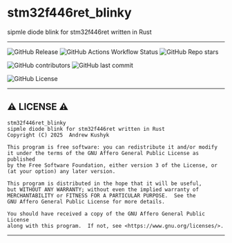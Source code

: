 # stm32f446ret_blinky
sipmle diode blink for stm32f446ret written in Rust

---

![GitHub Release](https://img.shields.io/github/v/release/git-user-cpp/stm32f446ret_blinky?style=flat-square&logo=github)
![GitHub Actions Workflow Status](https://img.shields.io/github/actions/workflow/status/git-user-cpp/stm32f446ret_blinky/rust.yml?style=flat-square&logo=github)
![GitHub Repo stars](https://img.shields.io/github/stars/git-user-cpp/stm32f446ret_blinky?style=flat-square&logo=github)

![GitHub contributors](https://img.shields.io/github/contributors-anon/git-user-cpp/stm32f446ret_blinky?style=flat-square&logo=github) ![GitHub last commit](https://img.shields.io/github/last-commit/git-user-cpp/stm32f446ret_blinky?style=flat-square&logo=github)

![GitHub License](https://img.shields.io/github/license/git-user-cpp/stm32f446ret_blinky?style=flat-square&logo=github)

---

## ⚠️ LICENSE ⚠️

    stm32f446ret_blinky
    sipmle diode blink for stm32f446ret written in Rust
    Copyright (C) 2025  Andrew Kushyk
   
    This program is free software: you can redistribute it and/or modify
    it under the terms of the GNU Affero General Public License as published
    by the Free Software Foundation, either version 3 of the License, or
    (at your option) any later version.
   
    This program is distributed in the hope that it will be useful,
    but WITHOUT ANY WARRANTY; without even the implied warranty of
    MERCHANTABILITY or FITNESS FOR A PARTICULAR PURPOSE.  See the
    GNU Affero General Public License for more details.
   
    You should have received a copy of the GNU Affero General Public License
    along with this program.  If not, see <https://www.gnu.org/licenses/>.

---
